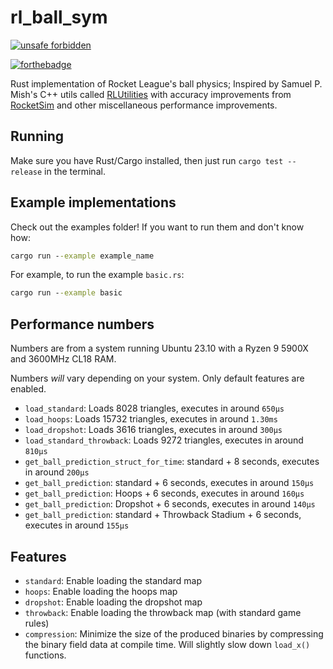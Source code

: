 # rl_ball_sym

[![unsafe forbidden](https://img.shields.io/badge/unsafe-forbidden-success.svg)](https://github.com/rust-secure-code/safety-dance/)

[![forthebadge](https://forthebadge.com/images/badges/made-with-rust.svg)](https://forthebadge.com)

Rust implementation of Rocket League's ball physics;
Inspired by Samuel P. Mish's C++ utils called [RLUtilities](https://github.com/samuelpmish/RLUtilities)
with accuracy improvements from [RocketSim](https://github.com/ZealanL/RocketSim)
and other miscellaneous performance improvements.

## Running

Make sure you have Rust/Cargo installed, then just run `cargo test --release` in the terminal.

## Example implementations

Check out the examples folder! If you want to run them and don't know how:

```bat
cargo run --example example_name
```

For example, to run the example `basic.rs`:

```bat
cargo run --example basic
```

## Performance numbers

Numbers are from a system running Ubuntu 23.10 with a Ryzen 9 5900X and 3600MHz CL18 RAM.

Numbers _will_ vary depending on your system. Only default features are enabled.

+ `load_standard`: Loads 8028 triangles, executes in around `650µs`
+ `load_hoops`: Loads 15732 triangles, executes in around `1.30ms`
+ `load_dropshot`: Loads 3616 triangles, executes in around `300µs`
+ `load_standard_throwback`: Loads 9272 triangles, executes in around `810µs`
+ `get_ball_prediction_struct_for_time`: standard + 8 seconds, executes in around `200µs`
+ `get_ball_prediction`: standard + 6 seconds, executes in around `150µs`
+ `get_ball_prediction`: Hoops + 6 seconds, executes in around `160µs`
+ `get_ball_prediction`: Dropshot + 6 seconds, executes in around `140µs`
+ `get_ball_prediction`: standard + Throwback Stadium + 6 seconds, executes in around `155µs`

## Features

+ `standard`: Enable loading the standard map
+ `hoops`: Enable loading the hoops map
+ `dropshot`: Enable loading the dropshot map
+ `throwback`: Enable loading the throwback map (with standard game rules)
+ `compression`: Minimize the size of the produced binaries by compressing the binary field data at compile time. Will slightly slow down `load_x()` functions.
